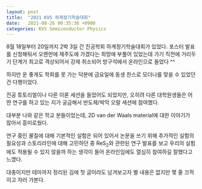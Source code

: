 ```yaml
---
layout: post
title:  "2021 KVS 하계정기학술대회"
date:   2021-08-26 00:35:36 +0900
categories: KVS Semiconductor Physics
---
```

8월 18일부터 20일까지 2박 3일 간 진공학회 하계정기학술대회가 있었다. 포스터 발표를 신청해둬서 오랜만에 제주도에 가겠다는 희망에 부풀어 있었는데 가기 직전에 거리두기 단계가 최고로 격상되어서 강제 취소되어 방구석에서 온라인으로 들었다 ^^

하지만 운 좋게도 학회를 못 가는 덕분에 금요일에 동생 찬스로 모더나를 맞을 수 있었던 건 다행이었다.

진공 튜토리얼이나 다른 이론 세션을 들었어도 되었지만, 오히려 다른 대학원생들은 어떤 연구를 하고 있는 지가 궁금해서 반도체/박막 오랄 세션에 참여했다.

대부분 나와 같은 학교 분들이었는데, 2D van der Waals material에 대한 이야기가 많아서 흥미로웠다.

연구 중인 물질에 대해 기본적인 실험은 되어 있어서 논문을 쓰기 위해 추가적인 실험의 필요성과 스토리라인에 대해 고민하던 중 ReS<sub>2</sub>와 관련된 연구 발표를 보고 우리의 실험에도 적용될 수 있지 않을까 하는 생각이 들어 온라인임에도 열심히 참여하길 잘했다고 느꼈다.

대충이지만 테마까지 정리된 김에 첫 글이라도 남겨보고자 별 내용은 없지만 몇 줄 끄적이고 자러 가본다.
